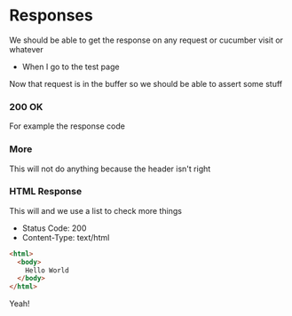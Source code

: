 # Responses

We should be able to get the response on any request or cucumber visit or whatever

* When I go to the test page

Now that request is in the buffer so we should be able to assert some stuff

### 200 OK

For example the response code

### More

This will not do anything because the header isn't right

### HTML Response
This will and we use a list to check more things

* Status Code: 200
* Content-Type: text/html

``` html
<html>
  <body>
    Hello World
  </body>
</html>
```

Yeah!
